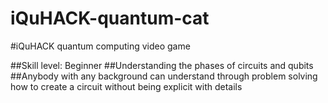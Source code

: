 # iQuHACK-quantum-cat
#iQuHACK quantum computing video game

##Skill level: Beginner 
##Understanding the phases of circuits and qubits
##Anybody with any background can understand through problem solving how to create a circuit without being explicit with details
